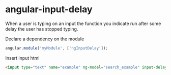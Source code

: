 # angular-input-delay
When a user is typing on an input the function you indicate run after some delay the user has stopped typing.


Declare a dependency on the module
```javascript
angular.module('myModule', ['ngInputDelay']);
```
Insert input html
```html
<input type="text" name="example" ng-model="search_example" input-delay />
```
